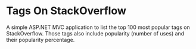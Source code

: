# Tags On StackOverflow

A simple ASP.NET MVC application to list the top 100 most popular tags on StackOverflow.
Those tags also include popularity (number of uses) and their popularity percentage.
